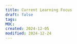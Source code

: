 ```yaml
---
title: Current Learning Focus
draft: false
tags: 
MOC: 
created: 2024-12-05
modified: 2024-12-24
---
```

